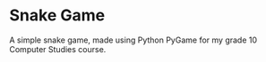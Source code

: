 # Snake Game
A simple snake game, made using Python PyGame for my grade 10 Computer Studies course.
